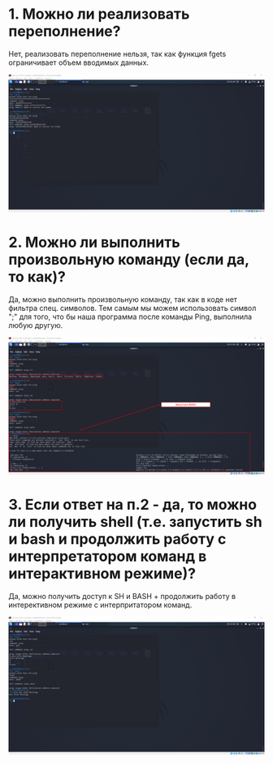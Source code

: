 # 1. Можно ли реализовать переполнение?

Нет, реализовать переполнение нельзя, так как функция fgets ограничивает объем вводимых данных.

![](/pic/um.png)

# 2. Можно ли выполнить произвольную команду (если да, то как)?

Да, можно выполнить произвольную команду, так как в коде нет фильтра спец. символов. Тем самым мы можем использовать символ ";" для того, что бы наша программа после команды Ping, выполнила любую другую.

![](/pic/dois.png)

# 3. Если ответ на п.2 - да, то можно ли получить shell (т.е. запустить sh и bash и продолжить работу с интерпретатором команд в интерактивном режиме)?

Да, можно получить доступ к SH и BASH + продолжить работу в интерективном режиме с интерпритатором команд.

![](/pic/tres.png)
